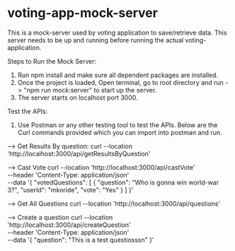 # voting-app-mock-server
This is a mock-server used by voting application to save/retrieve data.
This server needs to be up and running before running the actual voting-application.

Steps to Run the Mock Server:
1. Run npm install and make sure all dependent packages are installed.
2. Once the project is loaded, Open terminal, go to root directory and run -> "npm run mock:server" to start up the server.
3. The server starts on localhost port 3000.

Test the APIs:
1. Use Postman or any other testing tool to test the APIs. Below are the Curl commands provided which you can import into postman and run.

--> Get Results By question:
curl --location 'http://localhost:3000/api/getResultsByQuestion'

--> Cast Vote
curl --location 'http://localhost:3000/api/castVote' \
--header 'Content-Type: application/json' \
--data '{
    "votedQuestions": [
        {
            "question": "Who is gonna win world-war 3?",
            "userId": "mkoride",
            "vote": "Yes"
        }
    ]
}'

--> Get All Questions
curl --location 'http://localhost:3000/api/questions'

--> Create a question
curl --location 'http://localhost:3000/api/createQuestion' \
--header 'Content-Type: application/json' \
--data '{
    "question": "This is a test questiosssn"
}'
